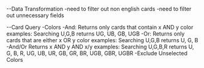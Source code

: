 --Data Transformation
  -need to filter out non english cards
  -need to filter out unnecessary fields

--Card Query
  -Colors
    -And: Returns only cards that contain x AND y color
      examples: 
        Searching U,G,B returns UG, UB, GB, UGB
    -Or: Returns only cards that are either x OR y color
      examples: 
        Searching U,G,B returns U, G, B
    -And/Or Returns x AND y AND x/y
      examples: 
        Searching U,G,B,R returns U, G, B, R, UG, UB, UR, GB, GR, BR, UGB, GBR, UGBR
    -Exclude Unselected Colors
      
    
